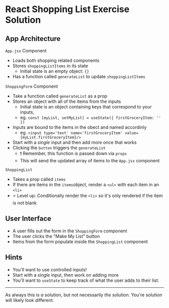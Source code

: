# React Shopping List Exercise Solution

## App Architecture

`App.jsx` Component

- Loads both shopping related components
- Stores `shoppingListItems` in its state
  - Initial state is an empty object: `{}`
- Has a function called `generateList` to update `shoppingListItems`

`ShoppingForm` Component

- Take a function called `generateList` as a prop
- Stores an object with all of the items from the inputs
  - Initial state is an object containing keys that correspond to your inputs,
  - eg. `const [myList, setMyList] = useState({ firstGroceryItem: '' })`
- Inputs are bound to the items in the obect and named accordinly
  - eg. `<input type='text' name='firstGroceryItem' value={myList.firstGroceryItem}/>`
- Start with a _single_ input and then add more once that works
- Clicking the `button` triggers the `generateList`
  - :exclamation: Remember, this function is passed down via `props`
  - This will send the updated array of items to the `App.jsx` component

`ShoppingList`

- Takes a prop called `items`
- If there are items in the `items`object, render a `<ul>` with each item in an `<li>`
- :star: Level up: Conditionally render the `<li>` so it's only rendered if the item is not blank

## User Interface

- A user fills out the form in the `ShoppingForm` component
- The user clicks the "Make My List" button
- Items from the form populate inside the `ShoppingList` component

## Hints

- You'll want to use controlled inputs!
- Start with a _single_ input, then work on adding more
- You'll want to `useState` to keep track of what the user adds to their list.

---

As always this is _a_ solution, but not necessarily _the_ solution.
You're solution will likely look different.

